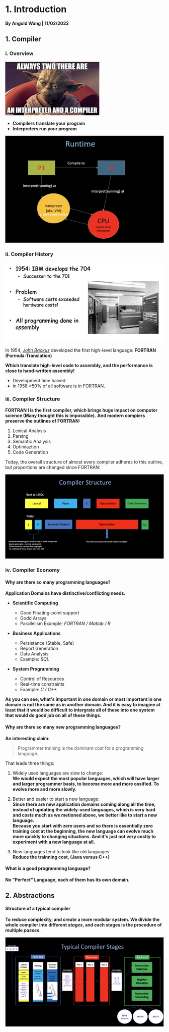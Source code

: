 # 1. Introduction

**By Angold Wang | 11/02/2022**

## 1. Compiler

### i. Overview
![always](Sources/always.jpeg)
* **Compilers translate your program**
* **Interpreters run your program**

![runtime](Sources/runtime.png)


### ii. Compiler History

![hist](Sources/hist.png)

In 1954, *[John Backus](https://en.wikipedia.org/wiki/John_Backus)* developed the first high-level language: **FORTRAN (Formula-Translation)**

**Which translate high-level code to assembly, and the performance is close to hand-written assembly!**

* Development time halved
* in 1958 >50% of all software is in FORTRAN.


### iii. Compiler Structure

**FORTRAN I is the first compiler, which brings huge impact on computer science (Many thought this is impossible).**
**And modern compiers preserve the outlines of FORTRAN:**

1. Lexical Analysis
2. Parsing
3. Semantic Analysis
4. Optimiaztion
5. Code Generation

Today, the overall structure of almost every compiler adheres to this outline, but proportions are changed since FORTRAN:

![structure](Sources/structure.png)

### iv. Compiler Economy

#### Why are there so many programming languages?
**Application Domains have distinctive/conflicting needs.**

* **Scientific Computing** 
    * Good Floating-point support
    * Godd Arrays
    * Parallelism Example: *FORTRAN / Matlab / R*

* **Business Applications**
    * Persistance (Stable, Safe)
    * Report Generation
    * Data Analysis
    * Example: *SQL*

* **System Programming**
    * Control of Resources
    * Real-time constraints
    * Example: *C / C++*

**As you can see, what's important in one domain or most important in one domain is not the same as in another domain. And it is easy to imagine at least that it would be difficult to intergrate all of these into one system that would do good job on all of these things.**

#### Why are there so many new programming languages?

**An interesting claim:**
> Programmer training is the dominant cost for a programming language.

That leads three things: 
1. Widely used languages are slow to change:<br>
**We would expect the most popular languages, which will have larger and larger programmer basis, to become more and more ossified. To evolve more and more slowly.**

2. Better and easier to start a new language:<br>
**Since there are new application domains coming along all the time, instead of updating the widely-used languages, which is very hard and costs much as we metioned above, we better like to start a new language.<br>**
**Because you start with zero users and so there is essentially zero training cost at the beginning, the new language can evolve much more quickly to changing situations. And it's just not very costly to experiment with a new language at all.**

3. New languages tend to look like old languages:<br>
**Reduce the trainning cost, (Java versus C++)**


#### What is a good programming language?

**No "Perfect" Language, each of them has its own domain.**


## 2. Abstractions

#### Structure of a typical compiler

**To reduce complexity, and create a more modular system. We divide the whole compiler into different _stages_, and each stages is the procedure of multiple _passes_.**

![stages](Sources/stages.png)












































